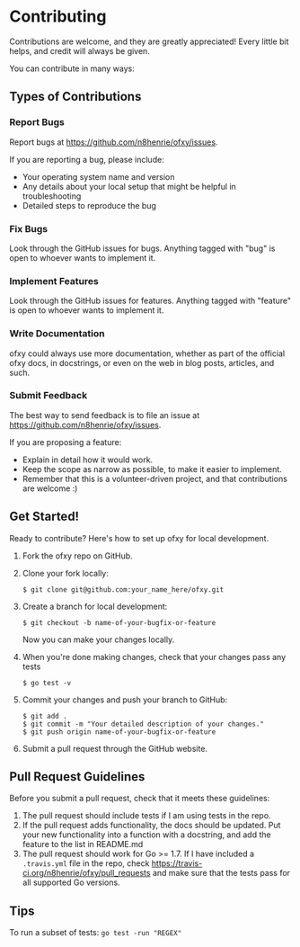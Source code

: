 # Contributing

Contributions are welcome, and they are greatly appreciated! Every
little bit helps, and credit will always be given.

You can contribute in many ways:

## Types of Contributions

### Report Bugs

Report bugs at <https://github.com/n8henrie/ofxy/issues>.

If you are reporting a bug, please include:

-   Your operating system name and version
-   Any details about your local setup that might be helpful in troubleshooting
-   Detailed steps to reproduce the bug

### Fix Bugs

Look through the GitHub issues for bugs. Anything tagged with "bug" is open to
whoever wants to implement it.

### Implement Features

Look through the GitHub issues for features. Anything tagged with "feature" is
open to whoever wants to implement it.

### Write Documentation

ofxy could always use more documentation, whether as part of the official
ofxy docs, in docstrings, or even on the web in blog posts, articles, and
such.

### Submit Feedback

The best way to send feedback is to file an issue at
<https://github.com/n8henrie/ofxy/issues>.

If you are proposing a feature:

-   Explain in detail how it would work.
-   Keep the scope as narrow as possible, to make it easier to
    implement.
-   Remember that this is a volunteer-driven project, and that
    contributions are welcome :)

## Get Started!

Ready to contribute? Here's how to set up ofxy
for local development.

1.  Fork the ofxy repo on GitHub.
1.  Clone your fork locally:

        $ git clone git@github.com:your_name_here/ofxy.git

1.  Create a branch for local development:

        $ git checkout -b name-of-your-bugfix-or-feature

    Now you can make your changes locally.

1.  When you're done making changes, check that your changes pass any tests

        $ go test -v

1.  Commit your changes and push your branch to GitHub:

        $ git add .
        $ git commit -m "Your detailed description of your changes."
        $ git push origin name-of-your-bugfix-or-feature

1.  Submit a pull request through the GitHub website.

## Pull Request Guidelines

Before you submit a pull request, check that it meets these guidelines:

1.  The pull request should include tests if I am using tests in the repo.
1.  If the pull request adds functionality, the docs should be updated.
    Put your new functionality into a function with a docstring, and add
    the feature to the list in README.md
1.  The pull request should work for Go >= 1.7. If I have included a
    `.travis.yml` file in the repo, check
    <https://travis-ci.org/n8henrie/ofxy/pull_requests>
    and make sure that the tests pass for all supported Go versions.

## Tips

To run a subset of tests: `go test -run "REGEX"`
